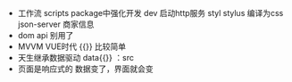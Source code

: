 - 工作流
  scripts package中强化开发
  dev 启动http服务
  styl stylus 编译为css
  json-server 商家信息
- dom api 别用了
- MVVM VUE时代 {{}}  比较简单
- 天生继承数据驱动 data{{}} ：src
- 页面是响应式的 数据变了，界面就会变


